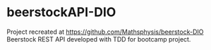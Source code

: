 # beerstockAPI-DIO
Project recreated at https://github.com/Mathsphysis/beerstock-DIO
Beerstock REST API developed with TDD for bootcamp project.
